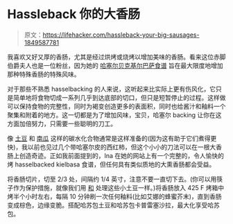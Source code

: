 # Hassleback 你的大香肠

> 原文：<https://lifehacker.com/hassleback-your-big-sausages-1849587781>

我喜欢又好又厚的香肠，尤其是经过烘烤或烧烤以增加美味的香肠。看来这位赤脚伯爵夫人也是一位粉丝，因为她的 [哈塞尔贝克基尔巴萨食谱](https://barefootcontessa.com/recipes/hasselback-kielbasa) 旨在最大限度地增加那种特殊香肠的特殊风味。



对于那些不熟悉 hasselbacking 的人来说，这听起来比实际上更有伤风化，它只是简单地将食物切成一系列几乎到达底部的切口，但只是短暂停止的过程。这样做可以保持食物的完整性，同时为褐变创造更多的表面积，同时也给酱汁和釉料一个聚集和附着的地方。这一切都是为了增加风味，宝贝，哈塞尔 backing 让你在这方面加倍努力，只需要一些聪明的刀工。

像 [土豆](https://lifehacker.com/air-fry-some-tiny-hasselback-potatoes-1846054351) 和 [南瓜](https://lifehacker.com/this-miso-glazed-hasselback-delicata-squash-is-a-real-s-1829813415) 这样的碳水化合物通常是这样准备的(因为这有助于它们煮得更快)，我以前也见过几个带哈塞尔皮的西红柿，但这个小小的刀法可以在一根大香肠上创造奇迹。正如我前面提到的，Ina 在她的网站上有一个完整的，令人愉快的烤 hasselbacked kielbasa 食谱，但任何具有类似质地的大熏香肠都会受益。

将香肠切片，切至 2/3 处，间隔约 1/4 英寸，注意不要一直切下去。(你可以用筷子作为保护措施，就像我们用 [和](https://lifehacker.com/air-fry-some-tiny-hasselback-potatoes-1846054351) 处理这些小土豆一样。)将香肠放入 425 F 烤箱中烤半个小时左右，每隔 10 分钟刷一次任何釉料(比如艾娜的蜂蜜芥末)，直到香肠变成棕色，边缘变脆。搭配哈苏包土豆和哈苏包卡普雷塞沙拉，最大化享受哈苏包。